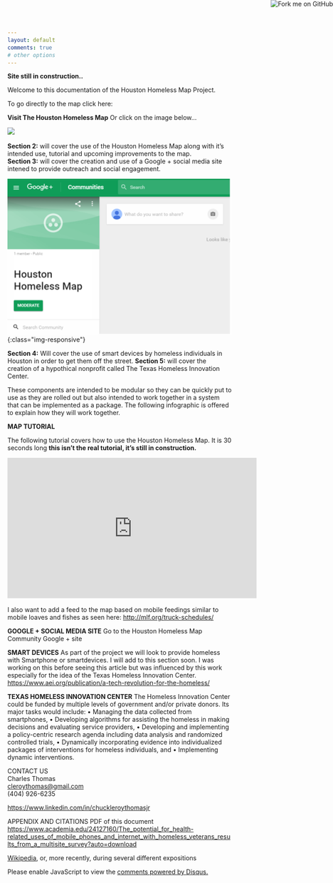 ```yaml
---
layout: default
comments: true
# other options
---
```

<a href="https://github.com/you"><img style="position: absolute; top: 0; right: 0; border: 0;" src="https://camo.githubusercontent.com/e7bbb0521b397edbd5fe43e7f760759336b5e05f/68747470733a2f2f73332e616d617a6f6e6177732e636f6d2f6769746875622f726962626f6e732f666f726b6d655f72696768745f677265656e5f3030373230302e706e67" alt="Fork me on GitHub" data-canonical-src="https://s3.amazonaws.com/github/ribbons/forkme_right_green_007200.png"></a>
**Site still in construction..**

Welcome to this documentation of the Houston Homeless Map Project.

To go directly to the map click here: 

**Visit The Houston Homeless Map** 
Or click on the image below…

<a href="http://arcg.is/2gTY9wt">
   <img src="GeorgeCastillio.github.io/img/mappiuc.png">
</a>


**Section 2:** will cover the use of the Houston Homeless Map along with it’s intended use, tutorial and upcoming improvements to the map.<br>
**Section 3:** will cover the creation and use of a Google + social media site intened to provide outreach and social engagement.

![mapimage](/img/hhm_googleplus.png){:class="img-responsive"}

**Section 4:** Will cover the use of smart devices by homeless individuals in Houston in order to get them off the street.
**Section 5:** will cover the creation of a hypothical nonprofit called The Texas Homeless Innovation Center.

These components are intended to be modular so they can be quickly put to use as they are rolled out but also intended to work together in a system that can be implemented as a package. The following infographic is offered to explain how they will work together.

**MAP TUTORIAL**

The following tutorial covers how to use the Houston Homeless Map. It is 30 seconds long **this isn’t the real tutorial, it’s still in construction.**

<iframe width="560" height="315" src="https://www.youtube.com/embed/N-5FCICaMyM" frameborder="0" allowfullscreen></iframe>

I also want to add a feed to the map based on mobile feedings similar to mobile loaves and fishes as seen here: http://mlf.org/truck-schedules/ 

**GOOGLE + SOCIAL MEDIA SITE**
Go to the Houston Homeless Map Community Google + site 

**SMART DEVICES**
As part of the project we will look to provide homeless with Smartphone or smartdevices.
I will add to this section soon. I was working on this before seeing this article but was influenced by this work especially for the idea of the Texas Homeless Innovation Center. https://www.aei.org/publication/a-tech-revolution-for-the-homeless/

**TEXAS HOMELESS INNOVATION CENTER**
The Homeless Innovation Center could be funded by multiple levels of government and/or private donors. Its major tasks would include:
• Managing the data collected from smartphones,
• Developing algorithms for assisting the homeless in making decisions and evaluating service providers,
• Developing and implementing a policy-centric research agenda including data analysis and randomized controlled trials,
• Dynamically incorporating evidence into individualized packages of interventions for homeless individuals, and
• Implementing dynamic interventions.

CONTACT US<br>
Charles Thomas<br>
cleroythomas@gmail.com<br>
(404) 926-6235

https://www.linkedin.com/in/chuckleroythomasjr

APPENDIX AND CITATIONS
PDF of this document
https://www.academia.edu/24127160/The_potential_for_health-related_uses_of_mobile_phones_and_internet_with_homeless_veterans_results_from_a_multisite_survey?auto=download

[Wikipedia](https://en.wikipedia.org/wiki/Sleeping_Beauty), or, more recently, during several different expositions


<div id="disqus_thread"></div>
<script>

/**
*  RECOMMENDED CONFIGURATION VARIABLES: EDIT AND UNCOMMENT THE SECTION BELOW TO INSERT DYNAMIC VALUES FROM YOUR PLATFORM OR CMS.
*  LEARN WHY DEFINING THESE VARIABLES IS IMPORTANT: https://disqus.com/admin/universalcode/#configuration-variables*/
/*
var disqus_config = function () {
this.page.url = PAGE_URL;  // Replace PAGE_URL with your page's canonical URL variable
this.page.identifier = PAGE_IDENTIFIER; // Replace PAGE_IDENTIFIER with your page's unique identifier variable
};
*/
(function() { // DON'T EDIT BELOW THIS LINE
var d = document, s = d.createElement('script');
s.src = '//houstonhomelessmap.disqus.com/embed.js';
s.setAttribute('data-timestamp', +new Date());
(d.head || d.body).appendChild(s);
})();
</script>
<noscript>Please enable JavaScript to view the <a href="https://disqus.com/?ref_noscript">comments powered by Disqus.</a></noscript>
                                


